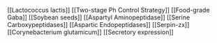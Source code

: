 [[Lactococcus lactis]]
[[Two-stage Ph Control Strategy]]
[[Food-grade Gaba]]
[[Soybean seeds]]
[[Aspartyl Aminopeptidase]]
[[Serine Carboxypeptidases]]
[[Aspartic Endopeptidases]]
[[Serpin-zx]]
[[Corynebacterium glutamicum]]
[[Secretory expression]]
